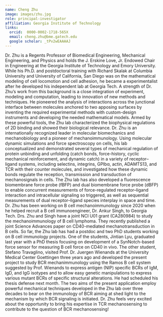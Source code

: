 ```yaml
---
name: Cheng Zhu
image: images/zhu.jpg
role: principal-investigator
affiliation: Georgia Institute of Technology
links:
  orcid:  0000-0002-1718-565X
  email: cheng.zhu@bme.gatech.edu
  google scholar: _tPv2wEAAAAJ
---
```


Dr. Zhu is a Regents Professor of Biomedical Engineering, Mechanical Engineering, and Physics and holds the J. Erskine Love, Jr. Endowed Chair in Engineering at the Georgia Institute of Technology and Emory University. While his Ph.D. and postdoctoral training with Richard Skalak at Columbia University and University of California, San Diego was on the mathematical modeling of cell locomotion and cell adhesion, he became a experimentalist after he developed his independent lab at Georgia Tech. A strength of Dr. Zhu’s work from this background is a close integration of experiment, modeling and computation, leading to innovation of new methods and techniques. He pioneered the analysis of interactions across the junctional interface between molecules anchored to two apposing surfaces by inventing the required experimental methods with custom-design instruments and developing the needed mathematical models. Armed by these powerful tools, the Zhu lab characterized the biophysical regulations of 2D binding and showed their biological relevance. Dr. Zhu is an internationally recognized leader in molecular biomechanics and mechanobiology and a pioneer of mechanoimmunology. Using molecular dynamic simulations and force spectroscopy on cells, his lab conceptualized and demonstrated several types of mechanical regulation of protein unbinding and unfolding (catch bonds, force-history, cyclic mechanical reinforcement, and dynamic catch) in a variety of receptor–ligand systems, including selectins, integrins, GPIbα, actin, ADAMTS13, and TCR with their counter molecules, and investigated how these dynamic bonds regulate the reception, transmission and transduction of mechanosignals in cells. The Zhu lab has also developed a fluorescence biomembrane force probe (fBFP) and dual biomembrane force probe (dBFP) to enable concurrent measurements of force-regulated receptor–ligand interaction and intracellular signaling so triggered, as well as sequential measurements of dual receptor–ligand species interplay in space and time. Dr. Zhu has been working on B cell mechanoimmunology since 2020 when he helped recruit a B cell immunoengineer, Dr. Ankur Singh, to Georgia Tech. Drs. Zhu and Singh have a joint NCI U01 grant (CA280984) to study the mechanoimmunology of B cell lymphoma. They recently published a joint Science Advances paper on CD40-mediated mechanotransduction in B cells. So far, the Zhu lab has had a postdoc and two PhD students working on B cell immunology projects. One of the students, Jintian Lyu, graduated last year with a PhD thesis focusing on development of a SynNotch-based force sensor for measuring B cell force on CD40 in vivo. The other student, Stefano Travaglino, visited Prof. Dr. Juergen Wienands at the University Medical Center Goettingen three years ago and developed the present project to study BCR mechanimmunology using the Ramos B cell system suggested by Prof. Wienands to express antigen (NIP) specific BCRs of IgM, IgD, and IgG isotypes and to allow easy genetic manipulations to express various mutant BCRs of specific structural alterations. He had scheduled his thesis defense next month. The two aims of the present application employ powerful mechanical techniques developed in the Zhu lab over three decades to bear on the immunology of BCR aiming at shed light to the mechanism by which BCR signaling is initiated. Dr. Zhu feels very excited about the opportunity to bring his expertise in TCR mechanosensing to contribute to the question of BCR mechanosensing!


